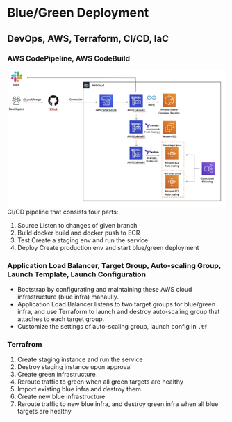 # Blue/Green Deployment
## DevOps, AWS, Terraform, CI/CD, IaC
### AWS CodePipeline, AWS CodeBuild
![](https://github.com/nathanjonjon/aws-terraform-blue-green/blob/master/architecture.png)
CI/CD pipeline that consists four parts:
1. Source
    Listen to changes of given branch
2. Build
    docker build and docker push to ECR
3. Test
    Create a staging env and run the service
4. Deploy
    Create production env and start blue/green deployment


### Application Load Balancer, Target Group, Auto-scaling Group, Launch Template, Launch Configuration
- Bootstrap by configurating and maintaining these AWS cloud infrastructure (blue infra) manaully.
- Application Load Balancer listens to two target groups for blue/green infra, and use Terraform to launch and destroy auto-scaling group that attaches to each target group.
- Customize the settings of auto-scaling group, launch config in `.tf`

### Terrafrom
1. Create staging instance and run the service
2. Destroy staging instance upon approval
3. Create green infrastructure
4. Reroute traffic to green when all green targets are healthy
5. Import existing blue infra and destroy them
6. Create new blue infrastructure
7. Reroute traffic to new blue infra, and destroy green infra when all blue targets are healthy
